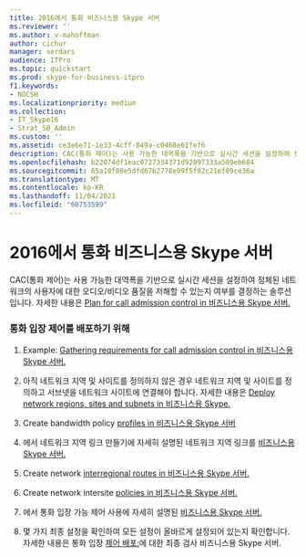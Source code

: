 ```yaml
---
title: 2016에서 통화 비즈니스용 Skype 서버
ms.reviewer: ''
ms.author: v-mahoffman
author: cichur
manager: serdars
audience: ITPro
ms.topic: quickstart
ms.prod: skype-for-business-itpro
f1.keywords:
- NOCSH
ms.localizationpriority: medium
ms.collection:
- IT_Skype16
- Strat_SB_Admin
ms.custom: ''
ms.assetid: ce3e6e71-1e33-4cff-849a-c0468e61fef6
description: CAC(통화 제어)는 사용 가능한 대역폭을 기반으로 실시간 세션을 설정하여 정체된 네트워크의 사용자에 대한 오디오/비디오 품질을 저해할 수 있는지 여부를 결정하는 솔루션입니다.
ms.openlocfilehash: b22074df1eac0727334371d92097333a589eb684
ms.sourcegitcommit: 65a10f80e5dfd67b2778e09f5f92c21ef09ce36a
ms.translationtype: MT
ms.contentlocale: ko-KR
ms.lasthandoff: 11/04/2021
ms.locfileid: "60753599"
---
```

# <a name="deploy-call-admission-control-in-skype-for-business-server"></a>2016에서 통화 비즈니스용 Skype 서버
 
CAC(통화 제어)는 사용 가능한 대역폭을 기반으로 실시간 세션을 설정하여 정체된 네트워크의 사용자에 대한 오디오/비디오 품질을 저해할 수 있는지 여부를 결정하는 솔루션입니다. 자세한 내용은 [Plan for call admission control in 비즈니스용 Skype 서버.](../../plan-your-deployment/enterprise-voice-solution/call-admission-control.md)
  
### <a name="to-deploy-call-admission-control"></a>통화 입장 제어를 배포하기 위해

1.  Example: [Gathering requirements for call admission control in 비즈니스용 Skype 서버.](../../plan-your-deployment/enterprise-voice-solution/example-gathering-requirements.md)
    
2. 아직 네트워크 지역 및 사이트를 정의하지 않은 경우 네트워크 지역 및 사이트를 정의하고 서브넷을 네트워크 사이트에 연결해야 합니다. 자세한 내용은 [Deploy network regions, sites and subnets in 비즈니스용 Skype.](deploy-network.md)
    
3. Create bandwidth policy [profiles in 비즈니스용 Skype 서버](create-bandwidth-policy-profiles.md)
    
4. 에서 네트워크 지역 링크 만들기에 자세히 설명된 네트워크 지역 링크를 [비즈니스용 Skype 서버.](create-network-region-links.md)
    
5. Create network [interregional routes in 비즈니스용 Skype 서버.](create-network-interregional-routes.md)
    
6. Create network intersite [policies in 비즈니스용 Skype 서버.](create-network-intersite-policies.md)
    
7. 에서 통화 입장 가능 제어 사용에 자세히 설명된 [비즈니스용 Skype 서버.](enable-call-admission-control.md)
    
8. 몇 가지 최종 설정을 확인하여 모든 설정이 올바르게 설정되어 있는지 확인합니다. 자세한 내용은 통화 입장 [제어 배포:](final-checklist.md)에 대한 최종 검사 비즈니스용 Skype 서버.
    

